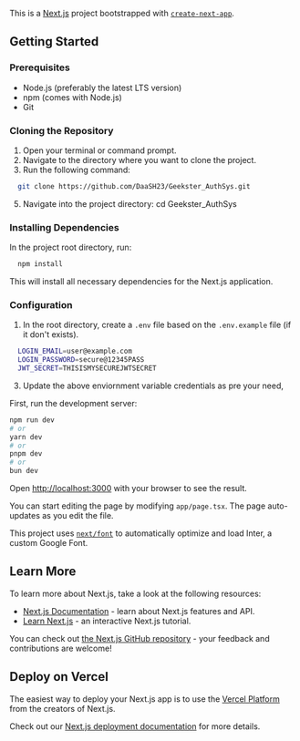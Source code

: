 This is a [Next.js](https://nextjs.org/) project bootstrapped with [`create-next-app`](https://github.com/vercel/next.js/tree/canary/packages/create-next-app).

## Getting Started

### Prerequisites
- Node.js (preferably the latest LTS version)
- npm (comes with Node.js)
- Git

### Cloning the Repository

1. Open your terminal or command prompt.
2. Navigate to the directory where you want to clone the project.
3. Run the following command:
```bash
  git clone https://github.com/DaaSH23/Geekster_AuthSys.git
```
5. Navigate into the project directory:
   cd Geekster_AuthSys

### Installing Dependencies

In the project root directory, run:
```bash
  npm install
```
This will install all necessary dependencies for the Next.js application.

### Configuration

1. In the root directory, create a `.env` file based on the `.env.example` file (if it don't exists).
```bash
  LOGIN_EMAIL=user@example.com
  LOGIN_PASSWORD=secure@12345PASS
  JWT_SECRET=THISISMYSECUREJWTSECRET
```
3. Update the above enviornment variable credentials as pre your need,
   

First, run the development server:

```bash
npm run dev
# or
yarn dev
# or
pnpm dev
# or
bun dev
```

Open [http://localhost:3000](http://localhost:3000) with your browser to see the result.

You can start editing the page by modifying `app/page.tsx`. The page auto-updates as you edit the file.

This project uses [`next/font`](https://nextjs.org/docs/basic-features/font-optimization) to automatically optimize and load Inter, a custom Google Font.

## Learn More

To learn more about Next.js, take a look at the following resources:

- [Next.js Documentation](https://nextjs.org/docs) - learn about Next.js features and API.
- [Learn Next.js](https://nextjs.org/learn) - an interactive Next.js tutorial.

You can check out [the Next.js GitHub repository](https://github.com/vercel/next.js/) - your feedback and contributions are welcome!

## Deploy on Vercel

The easiest way to deploy your Next.js app is to use the [Vercel Platform](https://vercel.com/new?utm_medium=default-template&filter=next.js&utm_source=create-next-app&utm_campaign=create-next-app-readme) from the creators of Next.js.

Check out our [Next.js deployment documentation](https://nextjs.org/docs/deployment) for more details.
